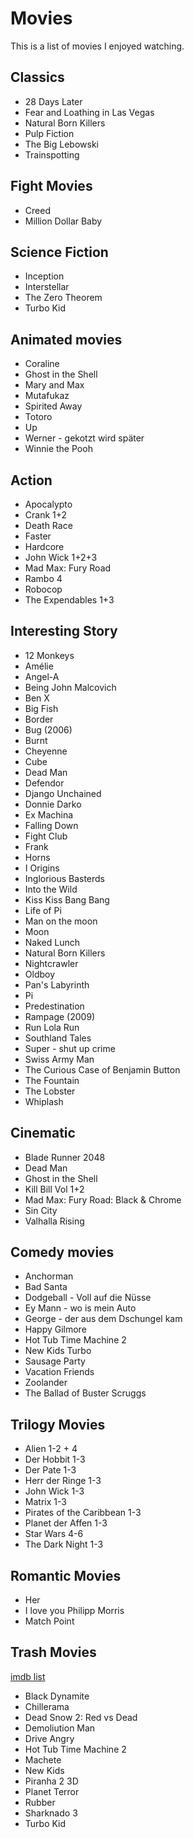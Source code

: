 # Movies

This is a list of movies I enjoyed watching.

## Classics

- 28 Days Later
- Fear and Loathing in Las Vegas
- Natural Born Killers
- Pulp Fiction
- The Big Lebowski
- Trainspotting

## Fight Movies

- Creed
- Million Dollar Baby

## Science Fiction

- Inception
- Interstellar
- The Zero Theorem
- Turbo Kid

## Animated movies

- Coraline
- Ghost in the Shell
- Mary and Max
- Mutafukaz
- Spirited Away
- Totoro
- Up
- Werner - gekotzt wird später
- Winnie the Pooh

## Action

- Apocalypto
- Crank 1+2
- Death Race
- Faster
- Hardcore
- John Wick 1+2+3
- Mad Max: Fury Road
- Rambo 4
- Robocop
- The Expendables 1+3

## Interesting Story

- 12 Monkeys
- Amélie
- Angel-A
- Being John Malcovich
- Ben X
- Big Fish
- Border
- Bug (2006)
- Burnt
- Cheyenne
- Cube
- Dead Man
- Defendor
- Django Unchained
- Donnie Darko
- Ex Machina
- Falling Down
- Fight Club
- Frank
- Horns
- I Origins
- Inglorious Basterds
- Into the Wild
- Kiss Kiss Bang Bang
- Life of Pi
- Man on the moon
- Moon
- Naked Lunch
- Natural Born Killers
- Nightcrawler
- Oldboy
- Pan's Labyrinth
- Pi
- Predestination
- Rampage (2009)
- Run Lola Run
- Southland Tales
- Super - shut up crime
- Swiss Army Man
- The Curious Case of Benjamin Button
- The Fountain
- The Lobster
- Whiplash

## Cinematic

- Blade Runner 2048
- Dead Man
- Ghost in the Shell
- Kill Bill Vol 1+2
- Mad Max: Fury Road: Black & Chrome
- Sin City
- Valhalla Rising

## Comedy movies

- Anchorman
- Bad Santa
- Dodgeball - Voll auf die Nüsse
- Ey Mann - wo is mein Auto
- George - der aus dem Dschungel kam
- Happy Gilmore
- Hot Tub Time Machine 2
- New Kids Turbo
- Sausage Party
- Vacation Friends
- Zoolander
- The Ballad of Buster Scruggs

## Trilogy Movies

- Alien 1-2 + 4
- Der Hobbit 1-3
- Der Pate 1-3
- Herr der Ringe 1-3
- John Wick 1-3
- Matrix 1-3
- Pirates of the Caribbean 1-3
- Planet der Affen 1-3
- Star Wars 4-6
- The Dark Night 1-3

## Romantic Movies

- Her
- I love you Philipp Morris
- Match Point

## Trash Movies

[imdb list](http://www.imdb.com/list/ls025677553/)

- Black Dynamite
- Chillerama
- Dead Snow 2: Red vs Dead
- Demoliution Man
- Drive Angry
- Hot Tub Time Machine 2
- Machete
- New Kids
- Piranha 2 3D
- Planet Terror
- Rubber
- Sharknado 3
- Turbo Kid
